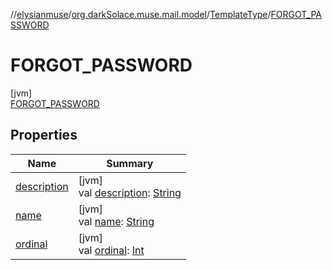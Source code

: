 //[elysianmuse](../../../../index.md)/[org.darkSolace.muse.mail.model](../../index.md)/[TemplateType](../index.md)/[FORGOT_PASSWORD](index.md)

# FORGOT_PASSWORD

[jvm]\
[FORGOT_PASSWORD](index.md)

## Properties

| Name                                                                                                                           | Summary                                                                                                                                                                                                                    |
|--------------------------------------------------------------------------------------------------------------------------------|----------------------------------------------------------------------------------------------------------------------------------------------------------------------------------------------------------------------------|
| [description](../description.md)                                                                                               | [jvm]<br>val [description](../description.md): [String](https://kotlinlang.org/api/latest/jvm/stdlib/kotlin/-string/index.html)                                                                                            |
| [name](../../../org.darkSolace.muse.user.model/-user-tag/-c-o-m-m-e-n-t-e-r/index.md#-372974862%2FProperties%2F-1216412040)    | [jvm]<br>val [name](../../../org.darkSolace.muse.user.model/-user-tag/-c-o-m-m-e-n-t-e-r/index.md#-372974862%2FProperties%2F-1216412040): [String](https://kotlinlang.org/api/latest/jvm/stdlib/kotlin/-string/index.html) |
| [ordinal](../../../org.darkSolace.muse.user.model/-user-tag/-c-o-m-m-e-n-t-e-r/index.md#-739389684%2FProperties%2F-1216412040) | [jvm]<br>val [ordinal](../../../org.darkSolace.muse.user.model/-user-tag/-c-o-m-m-e-n-t-e-r/index.md#-739389684%2FProperties%2F-1216412040): [Int](https://kotlinlang.org/api/latest/jvm/stdlib/kotlin/-int/index.html)    |
